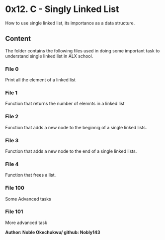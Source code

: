 # 0x12. C - Singly Linked List
How to use single linked list, its importance as a data structure.

## Content
The folder contains the following files used in doing some important task to understand single linked list in ALX school.

### File 0
Print all the element of a linked list

### File 1
Function that returns the number of elemnts in a linked list 

### File 2
Function that adds a new node to the beginnig of a single linked lists.

### File 3
Function that adds a new node to the end of a single linked lists.

### File 4
Function that frees a list.

### File 100
Some Advanced tasks

### File 101
More advanced task

**Author: Noble Okechukwu/ github: Nobly143**
